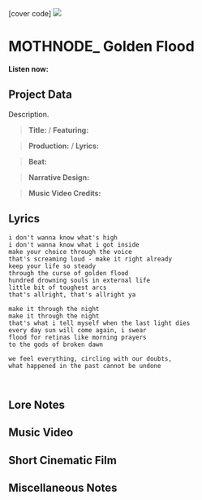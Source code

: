 [cover code] ![](57175019_319474918741616_8502199518755923887_n.jpg)

# MOTHNODE_ Golden Flood

**Listen now:** 

## Project Data

Description.

> **Title:**  / **Featuring:** 

> **Production:**  / **Lyrics:** 

> **Beat:**

> **Narrative Design:**

> **Music Video Credits:**


## Lyrics

```
i don't wanna know what's high
i don't wanna know what i got inside
make your choice through the voice
that's screaming loud - make it right already
keep your life so steady 
through the curse of golden flood
hundred drowning souls in external life
little bit of toughest arcs
that's allright, that's allright ya

make it through the night
make it through the night
that's what i tell myself when the last light dies 
every day sun will come again, i swear
flood for retinas like morning prayers
to the gods of broken dawn

we feel everything, circling with our doubts,
what happened in the past cannot be undone



```

## Lore Notes

## Music Video

## Short Cinematic Film

## Miscellaneous Notes

